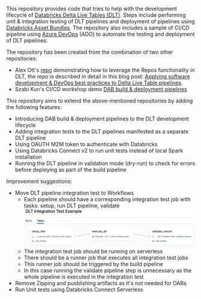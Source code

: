 This repository provides code that tries to help with the development lifecycle of [Databricks Delta Live Tables (DLT)](https://docs.databricks.com/workflows/delta-live-tables/index.html). Steps include performing unit & integration testing of DLT pipelines and deployment of pipelines using [Databricks Asset Bundles](https://docs.databricks.com/en/dev-tools/bundles/index.html).  The repository also includes a sample of CI/CD pipeline using [Azure DevOps](https://azure.microsoft.com/en-us/services/devops/) (ADO) to automate the testing and deployment of DLT pipelines.

The repository has been created from the combination of two other repositories:
- Alex Ott's [repo](https://github.com/alexott/dlt-files-in-repos-demo/tree/main) demonstrating how to leverage the Repos functionality in DLT, the repo is described in detail in this blog post: [Applying software development & DevOps best practices to Delta Live Table pipelines](https://www.databricks.com/blog/applying-software-development-devops-best-practices-delta-live-table-pipelines).
- Szabi Kun's CI/CD workshop demo [DAB build & deployment pipelines](https://github.com/datapao/paofactory-dab-devops-buildout-demo/tree/main/.azure_devops/pipelines)


This repository aims to extend the above-mentioned repositories by adding the following features:
- Introducing DAB build & deployment pipelines to the DLT development lifecycle
- Adding integration tests to the DLT pipelines manifested as a separate DLT pipeline
- Using OAUTH M2M token to authenticate with Databricks
- Using Databricks Connect v2 to run unit tests instead of local Spark installation
- Running the DLT pipeline in validation mode (dry-run) to check for errors before deploying as part of the build pipeline

Improvement suggestions:
- Move DLT pipeline integration test to Workflows
    - Each pipeline should have a corresponding integration test job with tasks: setup, run DLT pipeline, validate ![Integration test workflow](images/db-560-blog-img-7.png)
    - The integration test job should be running on serverless
    - There should be a runner job that executes all integration test jobs
    - This runner job should be triggered by the build pipeline
    - In this case running the validate pipeline step is unnecessary as the whole pipeline is executed in the integration test
- Remove Zipping and pusblishing artifacts as it's not needed for DABs
- Run Unit tests using Databricks Connect Serverless
